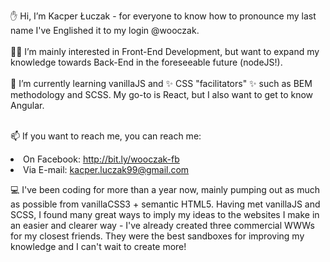 ✋ Hi, I’m Kacper Łuczak - for everyone to know how to pronounce my last name I've Englished it to my login @wooczak.<br><br>
👨‍💻 I’m mainly interested in Front-End Development, but want to expand my knowledge towards Back-End in the foreseeable future (nodeJS!).<br><br>
🌱 I’m currently learning vanillaJS and ✨ CSS "facilitators" ✨ such as BEM methodology and SCSS. My go-to is React, but I also want to get to know Angular.<br><br>

📫 If you want to reach me, you can reach me:<br>
     <li>On Facebook: http://bit.ly/wooczak-fb 
     <li>Via E-mail: kacper.luczak99@gmail.com
     
💻 I've been coding for more than a year now, mainly pumping out as much as possible from vanillaCSS3 + semantic HTML5. Having met vanillaJS and SCSS, I found many great ways to imply my ideas to the websites I make in an easier and clearer way - I've already created three commercial WWWs for my closest friends. They were the best sandboxes for improving my knowledge and I can't wait to create more!

<!---
wooczak/wooczak is a ✨ special ✨ repository because its `README.md` (this file) appears on your GitHub profile.
You can click the Preview link to take a look at your changes.
--->
